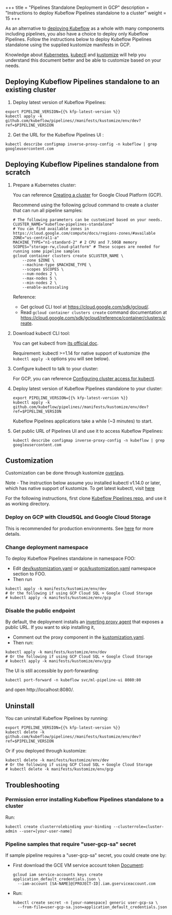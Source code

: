 +++
title = "Pipelines Standalone Deployment in GCP"
description = "Instructions to deploy Kubeflow Pipelines standalone to a cluster"
weight = 15
+++

As an alternative to [deploying Kubeflow](/docs/started/getting-started/#installing-kubeflow) as a
whole with many components including pipelines, you also have a choice to deploy
only Kubeflow Pipelines. Follow the instructions below to deploy
Kubeflow Pipelines standalone using the supplied kustomize
manifests in GCP.

Knowledge about [Kubernetes](https://kubernetes.io/docs/home/), [kubectl](https://kubernetes.io/docs/reference/kubectl/overview/) and [kustomize](https://kustomize.io/) will help you understand this
document better and be able to customize based on your needs.

## Deploying Kubeflow Pipelines standalone to an existing cluster

1. Deploy latest version of Kubeflow Pipelines:

```
export PIPELINE_VERSION={{% kfp-latest-version %}}
kubectl apply -k github.com/kubeflow/pipelines//manifests/kustomize/env/dev?ref=$PIPELINE_VERSION
```

2. Get the URL for the Kubeflow Pipelines UI :

```
kubectl describe configmap inverse-proxy-config -n kubeflow | grep googleusercontent.com
```

## Deploying Kubeflow Pipelines standalone from scratch

1. Prepare a Kubernetes cluster:

   You can reference [Creating a cluster](https://cloud.google.com/kubernetes-engine/docs/how-to/creating-a-cluster) for Google Cloud Platform (GCP).

   Recommend using the following gcloud command to create a cluster that can run all pipeline samples:

   ```
   # The following parameters can be customized based on your needs.
   CLUSTER_NAME="kubeflow-pipelines-standalone"
   # You can find available zones in https://cloud.google.com/compute/docs/regions-zones/#available
   ZONE="us-central1-a"
   MACHINE_TYPE="n1-standard-2" # 2 CPU and 7.50GB memory
   SCOPES="storage-rw,cloud-platform" # These scopes are needed for running some pipeline samples
   gcloud container clusters create $CLUSTER_NAME \
       --zone $ZONE \
       --machine-type $MACHINE_TYPE \
       --scopes $SCOPES \
       --num-nodes 2 \
       --max-nodes 5 \
       --min-nodes 2 \
       --enable-autoscaling
   ```

   Reference:

   - Get gcloud CLI tool at https://cloud.google.com/sdk/gcloud/.
   - Read `gcloud container clusters create` command documentation at https://cloud.google.com/sdk/gcloud/reference/container/clusters/create.

1. Download kubectl CLI tool:

   You can get kubectl from [its official doc](https://kubernetes.io/docs/tasks/tools/install-kubectl/).

   Requirement: kubectl >=1.14 for native support of kustomize (the `kubectl apply -k` options you will see below).

1. Configure kubectl to talk to your cluster:

   For GCP, you can reference [Configuring cluster access for kubectl](https://cloud.google.com/kubernetes-engine/docs/how-to/cluster-access-for-kubectl).

1. Deploy latest version of Kubeflow Pipelines standalone to your cluster:

   ```
   export PIPELINE_VERSION={{% kfp-latest-version %}}
   kubectl apply -k github.com/kubeflow/pipelines//manifests/kustomize/env/dev?ref=$PIPELINE_VERSION
   ```

   Kubeflow Pipelines applications take a while (~3 minutes) to start.

1. Get public URL of Pipelines UI and use it to access Kubeflow Pipelines:
   ```
   kubectl describe configmap inverse-proxy-config -n kubeflow | grep googleusercontent.com
   ```

## Customization

Customization can be done through kustomize [overlays](https://github.com/kubernetes-sigs/kustomize/blob/master/docs/glossary.md#overlay).

Note - The instruction below assume you installed kubectl v1.14.0 or later, which has native support of kustomize.
To get latest kubectl, visit [here](https://kubernetes.io/docs/tasks/tools/install-kubectl/)

For the following instructions, first clone [Kubeflow Pipelines repo](https://github.com/kubeflow/pipelines),
and use it as working directory.

### Deploy on GCP with CloudSQL and Google Cloud Storage

This is recommended for production environments. See
[here](https://github.com/kubeflow/pipelines/tree/master/manifests/kustomize/env/gcp) for more details.

### Change deployment namespace

To deploy Kubeflow Pipelines standalone in namespace FOO:

- Edit [dev/kustomization.yaml](https://github.com/kubeflow/pipelines/blob/master/manifests/kustomize/env/dev/kustomization.yaml)
  or [gcp/kustomization.yaml](https://github.com/kubeflow/pipelines/blob/master/manifests/kustomize/env/gcp/kustomization.yaml)
  namespace section to FOO.
- Then run

```
kubectl apply -k manifests/kustomize/env/dev
# Or the following if using GCP Cloud SQL + Google Cloud Storage
# kubectl apply -k manifests/kustomize/env/gcp
```

### Disable the public endpoint

By default, the deployment installs an [inverting proxy agent](https://github.com/google/inverting-proxy) that exposes a public URL. If you want to skip installing it,

- Comment out the proxy component in the [kustomization.yaml](https://github.com/kubeflow/pipelines/blob/master/manifests/kustomize/base/kustomization.yaml).
- Then run:

```
kubectl apply -k manifests/kustomize/env/dev
# Or the following if using GCP Cloud SQL + Google Cloud Storage
# kubectl apply -k manifests/kustomize/env/gcp
```

The UI is still accessible by port-forwarding:

```
kubectl port-forward -n kubeflow svc/ml-pipeline-ui 8080:80
```

and open http://localhost:8080/.

## Uninstall

You can uninstall Kubeflow Pipelines by running:

```
export PIPELINE_VERSION={{% kfp-latest-version %}}
kubectl delete -k github.com/kubeflow/pipelines//manifests/kustomize/env/dev?ref=$PIPELINE_VERSION
```

Or if you deployed through kustomize:

```
kubectl delete -k manifests/kustomize/env/dev
# Or the following if using GCP Cloud SQL + Google Cloud Storage
# kubectl delete -k manifests/kustomize/env/gcp
```

## Troubleshooting

### Permission error installing Kubeflow Pipelines standalone to a cluster

Run:

```
kubectl create clusterrolebinding your-binding --clusterrole=cluster-admin --user=[your-user-name]
```

### Pipeline samples that require "user-gcp-sa" secret

If sample pipeline requires a "user-gcp-sa" secret, you could create one by:

- First download the GCE VM service account token [Document](https://cloud.google.com/iam/docs/creating-managing-service-account-keys#creating_service_account_keys):

  ```
  gcloud iam service-accounts keys create application_default_credentials.json \
    --iam-account [SA-NAME]@[PROJECT-ID].iam.gserviceaccount.com
  ```

- Run:
  ```
  kubectl create secret -n [your-namespace] generic user-gcp-sa \
    --from-file=user-gcp-sa.json=application_default_credentials.json
  ```
